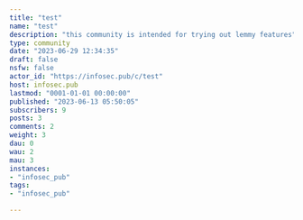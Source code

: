 ```yaml
---
title: "test" 
name: "test"
description: "this community is intended for trying out lemmy features"
type: community
date: "2023-06-29 12:34:35"
draft: false
nsfw: false
actor_id: "https://infosec.pub/c/test"
host: infosec.pub
lastmod: "0001-01-01 00:00:00"
published: "2023-06-13 05:50:05"
subscribers: 9
posts: 3
comments: 2
weight: 3
dau: 0
wau: 2
mau: 3
instances:
- "infosec_pub"
tags: 
- "infosec_pub"

---
```

